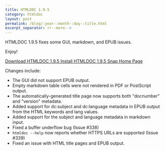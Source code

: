 ```yaml
---
title: HTMLDOC 1.9.5
category: htmldoc
layout: post
permalink: /blog/:year-:month-:day-:title.html
excerpt_separator: <!--more-->
---
```


HTMLDOC 1.9.5 fixes some GUI, markdown, and EPUB issues.

Enjoy!

<a class="btn btn-primary" href="https://github.com/michaelrsweet/htmldoc/releases/tag/v1.9.5">Download HTMLDOC 1.9.5 <span class="glyphicon glyphicon-download-alt" aria-hidden="true"></span></a>
<a class="btn btn-default" href="https://snapcraft.io/htmldoc">Install HTMLDOC 1.9.5 Snap <span class="glyphicon glyphicon-download-alt" aria-hidden="true"></span></a>
<a class="btn btn-default" href="/htmldoc/index.html">Home Page <span class="glyphicon glyphicon-home" aria-hidden="true"></span></a>

<!--more-->

Changes include:

- The GUI did not support EPUB output.
- Empty markdown table cells were not rendered in PDF or PostScript output.
- The automatically-generated title page now supports both "docnumber" and
  "version" metadata.
- Added support for dc:subject and dc:language metadata in EPUB output from the
  HTML keywords and lang values.
- Added support for the subject and language metadata in markdown input.
- Fixed a buffer underflow bug (Issue #338)
- `htmldoc --help` now reports whether HTTPS URLs are supported (Issue #339)
- Fixed an issue with HTML title pages and EPUB output.
